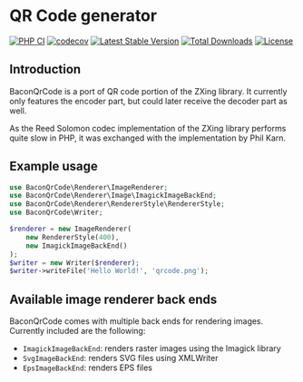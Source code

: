 # QR Code generator

[![PHP CI](https://github.com/Bacon/BaconQrCode/actions/workflows/ci.yml/badge.svg)](https://github.com/Bacon/BaconQrCode/actions/workflows/ci.yml)
[![codecov](https://codecov.io/gh/Bacon/BaconQrCode/branch/master/graph/badge.svg?token=rD0HcAiEEx)](https://codecov.io/gh/Bacon/BaconQrCode)
[![Latest Stable Version](https://poser.pugx.org/bacon/bacon-qr-code/v/stable)](https://packagist.org/packages/bacon/bacon-qr-code)
[![Total Downloads](https://poser.pugx.org/bacon/bacon-qr-code/downloads)](https://packagist.org/packages/bacon/bacon-qr-code)
[![License](https://poser.pugx.org/bacon/bacon-qr-code/license)](https://packagist.org/packages/bacon/bacon-qr-code)


## Introduction
BaconQrCode is a port of QR code portion of the ZXing library. It currently
only features the encoder part, but could later receive the decoder part as
well.

As the Reed Solomon codec implementation of the ZXing library performs quite
slow in PHP, it was exchanged with the implementation by Phil Karn.


## Example usage
```php
use BaconQrCode\Renderer\ImageRenderer;
use BaconQrCode\Renderer\Image\ImagickImageBackEnd;
use BaconQrCode\Renderer\RendererStyle\RendererStyle;
use BaconQrCode\Writer;

$renderer = new ImageRenderer(
    new RendererStyle(400),
    new ImagickImageBackEnd()
);
$writer = new Writer($renderer);
$writer->writeFile('Hello World!', 'qrcode.png');
```

## Available image renderer back ends
BaconQrCode comes with multiple back ends for rendering images. Currently included are the following:

- `ImagickImageBackEnd`: renders raster images using the Imagick library
- `SvgImageBackEnd`: renders SVG files using XMLWriter
- `EpsImageBackEnd`: renders EPS files

